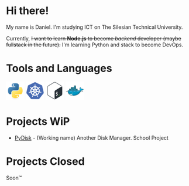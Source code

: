 # Hi there!

My name is Daniel. I'm studying ICT on The Silesian Technical University.

Currently, ~~I want to learn **Node.js** to become *backend* developer (maybe fullstack in the future).~~ I'm learning Python and stack to become DevOps.

# Tools and Languages
<p align="left">
<img src="https://raw.githubusercontent.com/devicons/devicon/master/icons/python/python-original.svg" alt="Python" width="50" height="50"/>
<img src="https://raw.githubusercontent.com/devicons/devicon/master/icons/kubernetes/kubernetes-plain.svg" alt="Kubernetes" width="50" height="50"/>
<img src="https://raw.githubusercontent.com/devicons/devicon/master/icons/bash/bash-original.svg" alt="Bash" width="50" height="50"/>
<img src="https://raw.githubusercontent.com/devicons/devicon/master/icons/docker/docker-original.svg" alt="Docker" width="50" height="50"/>

# Projects WiP

- [PyDisk](https://github.com/Anrsh/PyDisk) - (Working name) Another Disk Manager. School Project

# Projects Closed

Soon™


<!---
Anrsh/Anrsh is a ✨ special ✨ repository because its `README.md` (this file) appears on your GitHub profile.
You can click the Preview link to take a look at your changes.
--->
